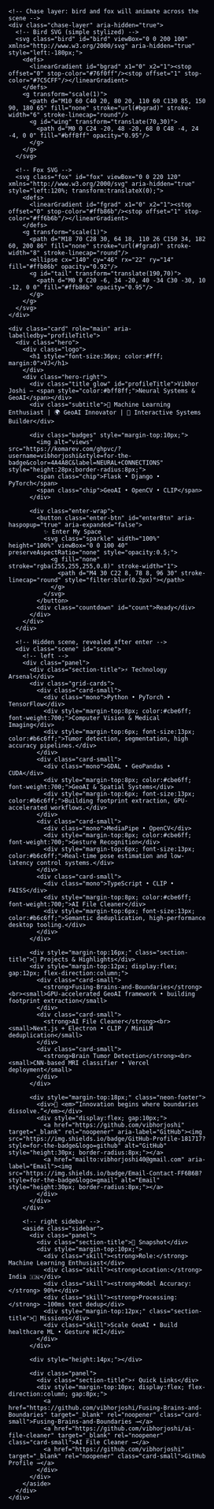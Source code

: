 <!doctype html>
<html lang="en">
<head>
<meta charset="utf-8" />
<meta name="viewport" content="width=device-width,initial-scale=1" />
<title>Vibhor Joshi — Neural Space</title>
<link rel="icon" href="data:image/svg+xml,<svg xmlns=%22http://www.w3.org/2000/svg%22 viewBox=%220 0 100 100%22><text y=%22.9em%22 font-size=%2290%22>🧠</text></svg>">
<style>
  /* Reset + base */
  * { box-sizing: border-box; margin: 0; padding: 0; }
  html,body { height:100%; font-family: Inter, ui-sans-serif, system-ui, -apple-system, "Segoe UI", Roboto, "Helvetica Neue", Arial; background:#04040a; color:#dfe9ff; -webkit-font-smoothing:antialiased;}
  a { color: inherit; text-decoration: none; }
  .stage { position:relative; min-height:100vh; overflow:hidden; display:flex; align-items:center; justify-content:center; }

  /* Starfield canvas */
  #starfield { position:absolute; inset:0; z-index:0; background: radial-gradient(ellipse at top, rgba(6,7,20,0.6), rgba(2,2,8,0.9) 60%); }

  /* Neon Grid */
  .grid {
    position:absolute; inset:0; z-index:1; pointer-events:none;
    background-image:
      linear-gradient(180deg, rgba(76, 49, 255, 0.03) 1px, transparent 1px),
      linear-gradient(90deg, rgba(76, 49, 255, 0.02) 1px, transparent 1px);
    background-size: 120px 120px, 120px 120px;
    mix-blend-mode: screen;
    filter: blur(10px) saturate(120%);
    opacity:0.6;
    transform: translateY(10px) scale(1.08);
  }

  /* Main Card Container */
  .card {
    position:relative; z-index:5;
    width:min(1100px, 96%);
    background: linear-gradient(180deg, rgba(10,8,20,0.6), rgba(8,10,20,0.38));
    border: 1px solid rgba(120,110,255,0.14);
    box-shadow: 0 10px 40px rgba(10,6,30,0.7), 0 0 50px rgba(80,50,255,0.06) inset;
    border-radius:18px;
    padding:28px;
    backdrop-filter: blur(6px) saturate(140%);
    overflow:hidden;
  }

  /* Header */
  .hero {
    display:flex; gap:20px; align-items:center;
  }
  .logo {
    width:120px; height:120px; flex: 0 0 120px;
    border-radius:14px;
    display:flex; align-items:center; justify-content:center;
    background: linear-gradient(135deg,#2b1b6d, #5643ff);
    box-shadow: 0 8px 30px rgba(86,67,255,0.25);
    border: 1px solid rgba(255,255,255,0.04);
  }
  .logo h1{font-size:48px; letter-spacing:1px; margin-left:3px; color: #fff;}
  .hero-right { flex:1; }
  .title { font-size:22px; color:#e9ecff; font-weight:700; letter-spacing:0.6px; display:flex; align-items:center; gap:10px; }
  .subtitle { color: #bfc8ff; margin-top:6px; font-size:14px; }
  .badges { margin-top:10px; display:flex; gap:8px; flex-wrap:wrap; }

  /* Enter UI */
  .enter-wrap { margin-top:20px; display:flex; gap:16px; align-items:center; }
  .enter-btn {
    position:relative;
    background: linear-gradient(90deg,#7C5CFF,#53E5FF 70%);
    color:#03021a;
    font-weight:700;
    padding:12px 20px;
    border-radius:12px;
    border:none;
    cursor:pointer;
    box-shadow: 0 6px 24px rgba(83,229,255,0.12), 0 2px 6px rgba(124,92,255,0.12);
    transition:transform .18s ease, box-shadow .18s ease;
    overflow:visible;
  }
  .enter-btn:hover { transform:translateY(-3px) scale(1.02); }
  .sparkle { position:absolute; inset:0; pointer-events:none; mix-blend-mode:screen; }
  .countdown {
    color:#b8c1ff; font-weight:600; font-size:14px; background:rgba(255,255,255,0.02); padding:8px 12px; border-radius:10px; border: 1px solid rgba(120,110,255,0.06);
  }

  /* Animated chase layer */
  .chase-layer { position:absolute; inset:0; z-index:3; pointer-events:none; overflow:visible; }
  .bird, .fox {
    position:absolute; top:8vh; width:110px; height:70px; transform-origin:center;
    filter: drop-shadow(0 10px 18px rgba(0,0,0,0.6));
  }
  .fox { top:60vh; width:120px; height:80px; transform-origin:center; }

  /* Scene content hidden until enter */
  .scene { margin-top:22px; display:grid; grid-template-columns: 1fr 360px; gap:20px; align-items:start; opacity:0; transform:translateY(12px) scale(0.995); transition: all 0.9s cubic-bezier(.2,.9,.2,1); }
  .scene.visible { opacity:1; transform:none; }

  /* Left column (main content) */
  .panel { background: linear-gradient(180deg, rgba(255,255,255,0.02), rgba(255,255,255,0.01)); border-radius:12px; padding:18px; border:1px solid rgba(90,60,255,0.06); box-shadow: 0 8px 30px rgba(20,10,40,0.45); }
  .section-title { font-weight:800; color:#e9edff; font-size:16px; display:flex; align-items:center; gap:10px; }
  .grid-cards { display:grid; gap:14px; grid-template-columns: repeat(2,1fr); margin-top:12px; }
  .card-small { padding:12px; border-radius:10px; background: linear-gradient(180deg, rgba(255,255,255,0.015), rgba(10,8,20,0.02)); border: 1px solid rgba(100,80,255,0.05); }
  .mono { font-family: ui-monospace, SFMono-Regular, Menlo, Monaco, "Roboto Mono", monospace; font-size:13px; color:#c9d1ff; }

  /* Right column (sidebar) */
  .sidebar { position:sticky; top:28px; height:max-content; align-self:start; }
  .skill { margin-top:8px; font-size:13px; color:#cfe0ff; }

  /* Footer Neon line */
  .neon-footer { margin-top:18px; border-top:1px dashed rgba(120,90,255,0.06); padding-top:14px; display:flex; justify-content:space-between; align-items:center; font-size:13px; color:#aeb9ff; }

  /* small screens */
  @media (max-width:900px) {
    .scene { grid-template-columns: 1fr; }
    .hero { flex-direction:column; align-items:flex-start; gap:12px; }
    .logo { width:84px; height:84px; flex:0 0 84px; }
  }

  /* sparkle animation */
  @keyframes sparkle {
    0% { opacity:0; transform: translateY(0) scale(.8) rotate(-6deg); }
    50% { opacity:1; transform: translateY(-6px) scale(1.05) rotate(0deg); }
    100% { opacity:0; transform: translateY(-12px) scale(.8) rotate(6deg); }
  }

  /* bird wing flap */
  @keyframes flap { 0%{transform:rotate(-6deg)} 50%{transform:rotate(12deg)} 100%{transform:rotate(-6deg)} }

  /* fox tail wag */
  @keyframes wag { 0%{transform: rotate(0deg)} 50%{transform: rotate(12deg)} 100%{transform: rotate(0deg)} }

  /* subtle glow */
  .glow { text-shadow: 0 6px 30px rgba(83,229,255,0.08), 0 2px 8px rgba(124,92,255,0.06); }

  /* tiny chip */
  .chip { display:inline-block; padding:6px 10px; border-radius:999px; font-weight:700; background:linear-gradient(90deg, rgba(255,255,255,0.03), rgba(255,255,255,0.01)); border:1px solid rgba(120,110,255,0.06); }
</style>
</head>
<body>
  <div class="stage">
    <canvas id="starfield"></canvas>
    <div class="grid" aria-hidden="true"></div>

    <!-- Chase layer: bird and fox will animate across the scene -->
    <div class="chase-layer" aria-hidden="true">
      <!-- Bird SVG (simple stylized) -->
      <svg class="bird" id="bird" viewBox="0 0 200 100" xmlns="http://www.w3.org/2000/svg" aria-hidden="true" style="left:-180px;">
        <defs>
          <linearGradient id="bgrad" x1="0" x2="1"><stop offset="0" stop-color="#76f0ff"/><stop offset="1" stop-color="#7C5CFF"/></linearGradient>
        </defs>
        <g transform="scale(1)">
          <path d="M10 60 C40 20, 80 20, 110 60 C130 85, 150 90, 180 65" fill="none" stroke="url(#bgrad)" stroke-width="6" stroke-linecap="round"/>
          <g id="wing" transform="translate(70,30)">
            <path d="M0 0 C24 -20, 48 -20, 68 0 C48 -4, 24 -4, 0 0" fill="#bff8ff" opacity="0.95"/>
          </g>
        </g>
      </svg>

      <!-- Fox SVG -->
      <svg class="fox" id="fox" viewBox="0 0 220 120" xmlns="http://www.w3.org/2000/svg" aria-hidden="true" style="left:120%; transform:translateX(0);">
        <defs>
          <linearGradient id="fgrad" x1="0" x2="1"><stop offset="0" stop-color="#ffb86b"/><stop offset="1" stop-color="#ff6b6b"/></linearGradient>
        </defs>
        <g transform="scale(1)">
          <path d="M18 70 C28 30, 64 18, 110 26 C150 34, 182 60, 200 86" fill="none" stroke="url(#fgrad)" stroke-width="8" stroke-linecap="round"/>
          <ellipse cx="140" cy="46" rx="22" ry="14" fill="#ffb86b" opacity="0.92"/>
          <g id="tail" transform="translate(190,70)">
            <path d="M0 0 C20 -6, 34 -20, 40 -34 C30 -30, 10 -12, 0 0" fill="#ffb86b" opacity="0.95"/>
          </g>
        </g>
      </svg>
    </div>

    <div class="card" role="main" aria-labelledby="profileTitle">
      <div class="hero">
        <div class="logo">
          <h1 style="font-size:36px; color:#fff; margin:0">VJ</h1>
        </div>
        <div class="hero-right">
          <div class="title glow" id="profileTitle">Vibhor Joshi — <span style="color:#bff8ff;">Neural Systems & GeoAI</span></div>
          <div class="subtitle">🎯 Machine Learning Enthusiast | 🌍 GeoAI Innovator | 🤖 Interactive Systems Builder</div>

          <div class="badges" style="margin-top:10px;">
            <img alt="views" src="https://komarev.com/ghpvc/?username=vibhorjoshi&style=for-the-badge&color=4A4A8C&label=NEURAL+CONNECTIONS" style="height:28px;border-radius:8px;">
            <span class="chip">Flask • Django • PyTorch</span>
            <span class="chip">GeoAI • OpenCV • CLIP</span>
          </div>

          <div class="enter-wrap">
            <button class="enter-btn" id="enterBtn" aria-haspopup="true" aria-expanded="false">
              ✨ Enter My Space
              <svg class="sparkle" width="100%" height="100%" viewBox="0 0 100 40" preserveAspectRatio="none" style="opacity:0.5;">
                <g fill="none" stroke="rgba(255,255,255,0.8)" stroke-width="1">
                  <path d="M4 30 C22 8, 78 8, 96 30" stroke-linecap="round" style="filter:blur(0.2px)"></path>
                </g>
              </svg>
            </button>
            <div class="countdown" id="count">Ready</div>
          </div>
        </div>
      </div>

      <!-- Hidden scene, revealed after enter -->
      <div class="scene" id="scene">
        <!-- left -->
        <div class="panel">
          <div class="section-title">⚡ Technology Arsenal</div>
          <div class="grid-cards">
            <div class="card-small">
              <div class="mono">Python • PyTorch • TensorFlow</div>
              <div style="margin-top:8px; color:#cbe6ff; font-weight:700;">Computer Vision & Medical Imaging</div>
              <div style="margin-top:6px; font-size:13px; color:#b6c6ff;">Tumor detection, segmentation, high accuracy pipelines.</div>
            </div>
            <div class="card-small">
              <div class="mono">GDAL • GeoPandas • CUDA</div>
              <div style="margin-top:8px; color:#cbe6ff; font-weight:700;">GeoAI & Spatial Systems</div>
              <div style="margin-top:6px; font-size:13px; color:#b6c6ff;">Building footprint extraction, GPU-accelerated workflows.</div>
            </div>
            <div class="card-small">
              <div class="mono">MediaPipe • OpenCV</div>
              <div style="margin-top:8px; color:#cbe6ff; font-weight:700;">Gesture Recognition</div>
              <div style="margin-top:6px; font-size:13px; color:#b6c6ff;">Real-time pose estimation and low-latency control systems.</div>
            </div>
            <div class="card-small">
              <div class="mono">TypeScript • CLIP • FAISS</div>
              <div style="margin-top:8px; color:#cbe6ff; font-weight:700;">AI File Cleaner</div>
              <div style="margin-top:6px; font-size:13px; color:#b6c6ff;">Semantic deduplication, high-performance desktop tooling.</div>
            </div>
          </div>

          <div style="margin-top:16px;" class="section-title">💼 Projects & Highlights</div>
          <div style="margin-top:12px; display:flex; gap:12px; flex-direction:column;">
            <div class="card-small">
              <strong>Fusing-Brains-and-Boundaries</strong><br><small>GPU-accelerated GeoAI framework • building footprint extraction</small>
            </div>
            <div class="card-small">
              <strong>AI File Cleaner</strong><br><small>Next.js + Electron • CLIP / MiniLM deduplication</small>
            </div>
            <div class="card-small">
              <strong>Brain Tumor Detection</strong><br><small>CNN-based MRI classifier • Vercel deployment</small>
            </div>
          </div>

          <div style="margin-top:18px;" class="neon-footer">
            <div>💭 <em>“Innovation begins where boundaries dissolve.”</em></div>
            <div style="display:flex; gap:10px;">
              <a href="https://github.com/vibhorjoshi" target="_blank" rel="noopener" aria-label="GitHub"><img src="https://img.shields.io/badge/GitHub-Profile-181717?style=for-the-badge&logo=github" alt="GitHub" style="height:30px; border-radius:8px;"></a>
              <a href="mailto:vibhorjoshi40@gmail.com" aria-label="Email"><img src="https://img.shields.io/badge/Email-Contact-FF6B6B?style=for-the-badge&logo=gmail" alt="Email" style="height:30px; border-radius:8px;"></a>
            </div>
          </div>
        </div>

        <!-- right sidebar -->
        <aside class="sidebar">
          <div class="panel">
            <div class="section-title">📌 Snapshot</div>
            <div style="margin-top:10px;">
              <div class="skill"><strong>Role:</strong> Machine Learning Enthusiast</div>
              <div class="skill"><strong>Location:</strong> India 🇮🇳</div>
              <div class="skill"><strong>Model Accuracy:</strong> 90%+</div>
              <div class="skill"><strong>Processing:</strong> ~100ms text dedup</div>
              <div style="margin-top:12px;" class="section-title">🧭 Missions</div>
              <div class="skill">Scale GeoAI • Build healthcare ML • Gesture HCI</div>
            </div>
          </div>

          <div style="height:14px;"></div>

          <div class="panel">
            <div class="section-title">⚡ Quick Links</div>
            <div style="margin-top:10px; display:flex; flex-direction:column; gap:8px;">
              <a href="https://github.com/vibhorjoshi/Fusing-Brains-and-Boundaries" target="_blank" rel="noopener" class="card-small">Fusing-Brains-and-Boundaries →</a>
              <a href="https://github.com/vibhorjoshi/ai-file-cleaner" target="_blank" rel="noopener" class="card-small">AI File Cleaner →</a>
              <a href="https://github.com/vibhorjoshi" target="_blank" rel="noopener" class="card-small">GitHub Profile →</a>
            </div>
          </div>
        </aside>
      </div>
    </div>
  </div>

<script>
/* ---------- Starfield ---------- */
const canvas = document.getElementById('starfield');
const ctx = canvas.getContext('2d');
let w = canvas.width = innerWidth;
let h = canvas.height = innerHeight;
window.addEventListener('resize', () => { w = canvas.width = innerWidth; h = canvas.height = innerHeight; initStars(); });

let stars = [];
const STAR_COUNT = Math.round((window.innerWidth * window.innerHeight) / 6500);
function initStars() {
  stars = [];
  for(let i=0;i<STAR_COUNT;i++){
    stars.push({
      x: Math.random()*w,
      y: Math.random()*h,
      r: Math.random()*1.4 + 0.2,
      vx: (Math.random()*0.3 - 0.15),
      vy: (Math.random()*0.05 + 0.02),
      alpha: Math.random()*0.6 + 0.15,
      flick: Math.random()*1.2
    });
  }
}
initStars();

function drawStars(t){
  ctx.clearRect(0,0,w,h);
  // faint nebula
  const g = ctx.createRadialGradient(w*0.2,h*0.1,20, w*0.6,h*0.7, Math.max(w,h));
  g.addColorStop(0,'rgba(120,60,255,0.06)');
  g.addColorStop(1,'rgba(2,3,8,0)');
  ctx.fillStyle = g;
  ctx.fillRect(0,0,w,h);
  // draw
  for(let s of stars){
    s.x += s.vx; s.y += s.vy + Math.sin(t/1000 + s.flick)*0.12;
    if(s.x < -20) s.x = w+20;
    if(s.y > h+20) s.y = -20;
    ctx.globalAlpha = s.alpha * (0.6 + 0.4*Math.sin(t/300 + s.flick));
    ctx.beginPath();
    ctx.fillStyle = 'white';
    ctx.arc(s.x, s.y, s.r, 0, Math.PI*2);
    ctx.fill();
  }
  ctx.globalAlpha = 1;
  requestAnimationFrame(drawStars);
}
requestAnimationFrame(drawStars);

/* ---------- Enter Button + Countdown + Reveal ---------- */
const enterBtn = document.getElementById('enterBtn');
const countEl = document.getElementById('count');
const scene = document.getElementById('scene');
let engaged = false;

function runCountdown() {
  const steps = [3,2,1];
  let i = 0;
  countEl.textContent = 'Entering in 3...';
  const id = setInterval(()=> {
    if(i < steps.length) {
      countEl.textContent = 'Entering in ' + steps[i] + '...';
      i++;
    } else {
      clearInterval(id);
      countEl.textContent = 'Welcome 👋';
      revealScene();
    }
  }, 700);
}

function revealScene(){
  scene.classList.add('visible');
  enterBtn.setAttribute('aria-expanded','true');
  startChase(); // begin bird/fox animation
}

/* Button sparkle (visual) */
enterBtn.addEventListener('click', (e)=>{
  if(engaged) return;
  engaged = true;
  runCountdown();
  // small pulse
  enterBtn.animate([{transform:'scale(1)'},{transform:'scale(0.98)'},{transform:'scale(1)'}], {duration:400, easing:'ease'});
});

/* ---------- Bird + Fox chase animation ---------- */
const bird = document.getElementById('bird');
const fox = document.getElementById('fox');

function startChase() {
  // bird flies left-to-right then loops
  animateBird();
  animateFox();
}

function animateBird() {
  // path across top -> loop
  const dur = 9000;
  bird.style.top = '6vh';
  bird.animate([
    { transform: 'translateX(-220px) rotate(-6deg) scale(0.9)' , left: '-180px'},
    { transform: 'translateX(110vw) rotate(10deg) scale(1.05)', left: '110vw'}
  ], { duration: dur, iterations: Infinity, easing: 'cubic-bezier(.22,.9,.15,1)'});
  // wing flapping
  setInterval(()=> {
    const wing = bird.querySelector('#wing');
    if(wing) wing.animate([{transform:'translate(70px,30px) rotate(-6deg)'},{transform:'translate(70px,30px) rotate(12deg)'},{transform:'translate(70px,30px) rotate(-6deg)'}], {duration:240, iterations:6});
  }, 800);
}

function animateFox(){
  fox.style.top = '62vh';
  const pathDur = 16000;
  fox.animate([
    { transform: 'translateX(0) rotate(0deg)', left: '120%' },
    { transform: 'translateX(-130vw) rotate(-6deg)', left: '-140%' }
  ], { duration: pathDur, iterations: Infinity, easing: 'linear' });

  // tail wag intermittently
  setInterval(()=> {
    const tail = fox.querySelector('#tail');
    if(tail) tail.animate([{transform:'translate(190px,70px) rotate(0deg)'},{transform:'translate(190px,70px) rotate(12deg)'},{transform:'translate(190px,70px) rotate(0deg)'}], {duration:400, iterations:4});
  }, 1200);
}

/* ---------- subtle interactive: hovering 'Enter' causes birds to twinkle ---------- */
enterBtn.addEventListener('mouseover', ()=> {
  for(let s of stars.slice(0,10)) s.alpha = Math.min(1, s.alpha + 0.35);
});
enterBtn.addEventListener('mouseout', ()=> {
  for(let s of stars.slice(0,10)) s.alpha = Math.max(0.12, s.alpha - 0.15);
});

/* Accessibility: Enter via keyboard */
enterBtn.addEventListener('keydown', (e)=> {
  if(e.key === 'Enter' || e.key === ' ') enterBtn.click();
});

/* small initial shimmer on load */
window.addEventListener('load', ()=> {
  countEl.textContent = 'Click → Enter My Space';
  // tiny header shimmer
  document.querySelectorAll('.glow').forEach(el=>{
    el.animate([{ opacity:0.95 }, { opacity:1 }, { opacity:0.95 }], { duration:3000, iterations:1 });
  });
});
</script>
</body>
</html>

